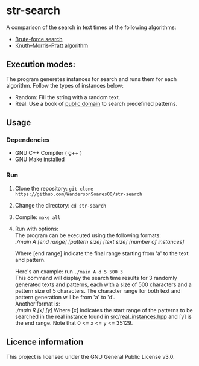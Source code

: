 # str-search

A comparison of the search in text times of the following algorithms:
- [Brute-force search](https://en.wikipedia.org/wiki/Brute-force_search)
- [Knuth–Morris–Pratt algorithm](https://en.wikipedia.org/wiki/Knuth%E2%80%93Morris%E2%80%93Pratt_algorithm)

## Execution modes:
The program generetes instances for search and runs them for each algorithm. Follow the types of instances below:
- Random: Fill the string with a random text.
- Real: Use a book of [public domain](https://www.gutenberg.org/ebooks/1661) to search predefined patterns.

## Usage

### Dependencies
- GNU C++ Compiler ( g++ )
- GNU Make installed

### Run
1. Clone the repository:
    `git clone https://github.com/WandersonSoares00/str-search`
2. Change the directory:
    `cd str-search`
3. Compile:
    `make all`
4. Run with options: <br>
    The program can be executed using the following formats: <br>
    *./main A [end range] [pattern size] [text size] [number of instances]* <br>
    
    Where [end range] indicate the final range starting from 'a' to the text and pattern.

    Here's an example:
    run `./main A d 5 500 3` <br>
    This command will display the search time results for 3 randomly generated texts and patterns, each with a size of 500 characters and a pattern size of 5 characters. The character range for both text and pattern generation will be from 'a' to 'd'.
    <br>
    Another format is: <br>
    *./main R [x] [y]*
    Where [x] indicates the start range of the patterns to be searched in the real instance found in [src/real_instances.hpp](src/real_instances.hpp) and [y] is the end range. Note that 0 <= x <= y <= 35129.
## Licence information
This project is licensed under the GNU General Public License v3.0.
